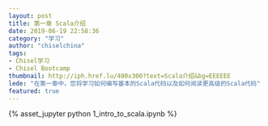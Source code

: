 ```yaml
---
layout: post
title: 第一章 Scala介绍
date: 2019-06-19 22:58:36
category: "学习"
author: "chiselchina"
tags:
- Chisel学习
- Chisel Bootcamp
thumbnail: http://iph.href.lu/400x300?text=Scala介绍&bg=EEEEEE
lede: "在第一章中，您将学习如何编写基本的Scala代码以及如何阅读更高级的Scala代码"
featured: true
---
```


<div>
<script src="/metronic/assets/plugins/jquery.min.js"></script>
{% asset_jupyter python 1_intro_to_scala.ipynb %}
</div>
